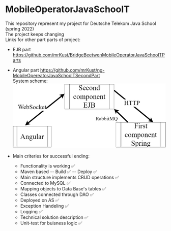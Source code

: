 # MobileOperatorJavaSchoolT

This repository represent my project for Deutsche Telekom Java School (spring 2022) </br>
The project keeps changing </br>
Links for other part parts of project:
- EJB part https://github.com/mrKust/BridgeBeetwenMobileOperatorJavaSchoolTParts
- Angular part https://github.com/mrKust/ng-MobileOpereatorJavaSchoolTSecondPart
<br>System scheme:<br>
![](database/system_scheme.png)

- Main criteries for successful ending:
    - Functionality is working :white_check_mark:
    - Maven based -- Build :white_check_mark:
      -- Deploy :white_check_mark:
    - Main structure implements CRUD operations :white_check_mark:
    - Connected to MySQL :white_check_mark:
    - Mapping objects to Data Base's tables :white_check_mark:
    - Classes connected through DAO :white_check_mark:
    - Deployed on AS :white_check_mark:
    - Exception Handeling :white_check_mark:
    - Logging :white_check_mark:
    - Technical solution description :white_check_mark:
    - Unit-test for buisness logic :white_check_mark: </br>
  <!-- end of the list -->

  <!-- :white_check_mark: -->
